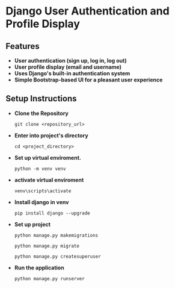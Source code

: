 # Django User Authentication and Profile Display

## Features

- **User authentication (sign up, log in, log out)**
- **User profile display (email and username)**
- **Uses Django's built-in authentication system**
- **Simple Bootstrap-based UI for a pleasant user experience**

## Setup Instructions

- **Clone the Repository**

    ``git clone <repository_url>``

- **Enter into project's directory**

    ``cd <project_directory>``

- **Set up virtual enviroment.**

    ``python -m venv venv`` 

- **activate virtual enviroment**

    ``venv\scripts\activate``  

- **Install django in venv**

    ``pip install django --upgrade``  

- **Set up project**

    ``python manage.py makemigrations``

    ``python manage.py migrate``

    ``python manage.py createsuperuser``

- **Run the application**

    ``python manage.py runserver``  

